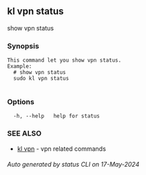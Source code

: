 ## kl vpn status

show vpn status

### Synopsis

```
This command let you show vpn status.
Example:
  # show vpn status
  sudo kl vpn status
	
```

### Options

```
  -h, --help   help for status
```

### SEE ALSO

* [kl vpn](kl_vpn.md)  - vpn related commands

###### Auto generated by status CLI on 17-May-2024
